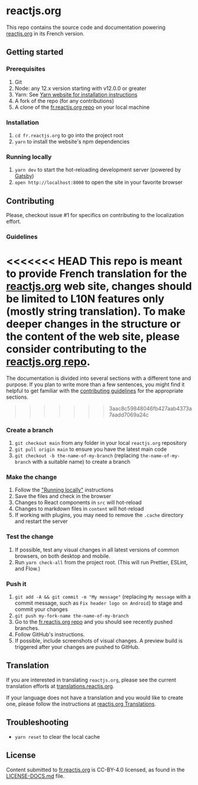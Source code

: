 # reactjs.org

This repo contains the source code and documentation powering [reactjs.org](https://reactjs.org/) in its French version.

## Getting started

### Prerequisites

1. Git
1. Node: any 12.x version starting with v12.0.0 or greater
1. Yarn: See [Yarn website for installation instructions](https://yarnpkg.com/lang/en/docs/install/)
1. A fork of the repo (for any contributions)
1. A clone of the [fr.reactjs.org repo](https://github.com/reactjs/fr.reactjs.org) on your local machine

### Installation

1. `cd fr.reactjs.org` to go into the project root
1. `yarn` to install the website's npm dependencies

### Running locally

1. `yarn dev` to start the hot-reloading development server (powered by [Gatsby](https://www.gatsbyjs.org))
1. `open http://localhost:8000` to open the site in your favorite browser

## Contributing

Please, checkout issue #1 for specifics on contributing to the localization effort.

### Guidelines

<<<<<<< HEAD
This repo is meant to provide French translation for the [reactjs.org](https://reactjs.org/) web site, changes should be limited to L10N features only (mostly string translation). To make deeper changes in the structure or the content of the web site, please consider contributing to the [reactjs.org repo](https://github.com/reactjs/reactjs.org).
=======
The documentation is divided into several sections with a different tone and purpose. If you plan to write more than a few sentences, you might find it helpful to get familiar with the [contributing guidelines](https://github.com/reactjs/reactjs.org/blob/main/CONTRIBUTING.md#guidelines-for-text) for the appropriate sections.
>>>>>>> 3aac8c59848046fb427aab4373a7aadd7069a24c

### Create a branch

1. `git checkout main` from any folder in your local `reactjs.org` repository
1. `git pull origin main` to ensure you have the latest main code
1. `git checkout -b the-name-of-my-branch` (replacing `the-name-of-my-branch` with a suitable name) to create a branch

### Make the change

1. Follow the ["Running locally"](#running-locally) instructions
1. Save the files and check in the browser
  1. Changes to React components in `src` will hot-reload
  1. Changes to markdown files in `content` will hot-reload
  1. If working with plugins, you may need to remove the `.cache` directory and restart the server

### Test the change

1. If possible, test any visual changes in all latest versions of common browsers, on both desktop and mobile.
1. Run `yarn check-all` from the project root. (This will run Prettier, ESLint, and Flow.)

### Push it

1. `git add -A && git commit -m "My message"` (replacing `My message` with a commit message, such as `Fix header logo on Android`) to stage and commit your changes
1. `git push my-fork-name the-name-of-my-branch`
1. Go to the [fr.reactjs.org repo](https://github.com/reactjs/fr.reactjs.org) and you should see recently pushed branches.
1. Follow GitHub's instructions.
1. If possible, include screenshots of visual changes. A preview build is triggered after your changes are pushed to GitHub.


## Translation

If you are interested in translating `reactjs.org`, please see the current translation efforts at [translations.reactjs.org](https://translations.reactjs.org/).

If your language does not have a translation and you would like to create one, please follow the instructions at [reactjs.org Translations](https://github.com/reactjs/reactjs.org-translation#translating-reactjsorg).

## Troubleshooting

- `yarn reset` to clear the local cache

## License
Content submitted to [fr.reactjs.org](https://reactjs.org/) is CC-BY-4.0 licensed, as found in the [LICENSE-DOCS.md](https://github.com/open-source-explorer/reactjs.org/blob/master/LICENSE-DOCS.md) file.
